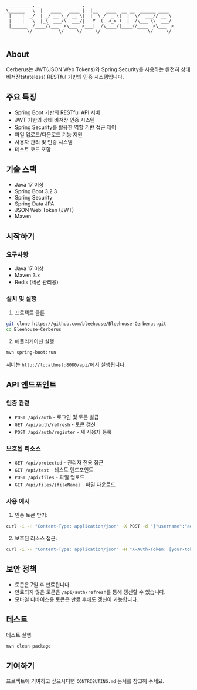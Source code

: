 ```
__________.__                .__                                
\______   \  |   ____   ____ |  |__   ____  __ __  ______ ____  
 |    |  _/  | _/ __ \_/ __ \|  |  \ /  _ \|  |  \/  ___// __ \ 
 |    |   \  |_\  ___/\  ___/|   Y  (  <_> )  |  /\___ \\  ___/ 
 |______  /____/\___  >\___  >___|  /\____/|____//____  >\___  >
        \/          \/     \/     \/                  \/     \/ 
        
```

## About
Cerberus는 JWT(JSON Web Tokens)와 Spring Security를 사용하는 완전히 상태 비저장(stateless) RESTful 기반의 인증 시스템입니다.

## 주요 특징
- Spring Boot 기반의 RESTful API 서버
- JWT 기반의 상태 비저장 인증 시스템
- Spring Security를 활용한 역할 기반 접근 제어
- 파일 업로드/다운로드 기능 지원
- 사용자 관리 및 인증 시스템
- 테스트 코드 포함

## 기술 스택
- Java 17 이상
- Spring Boot 3.2.3
- Spring Security
- Spring Data JPA
- JSON Web Token (JWT)
- Maven

## 시작하기
### 요구사항
- Java 17 이상
- Maven 3.x
- Redis (세션 관리용)

### 설치 및 실행
1. 프로젝트 클론
```bash
git clone https://github.com/bleehouse/Bleehouse-Cerberus.git
cd Bleehouse-Cerberus
```

2. 애플리케이션 실행
```bash
mvn spring-boot:run
```
서버는 `http://localhost:8080/api/`에서 실행됩니다.

## API 엔드포인트
### 인증 관련
- `POST /api/auth` - 로그인 및 토큰 발급
- `GET /api/auth/refresh` - 토큰 갱신
- `POST /api/auth/register` - 새 사용자 등록

### 보호된 리소스
- `GET /api/protected` - 관리자 전용 접근
- `GET /api/test` - 테스트 엔드포인트
- `POST /api/files` - 파일 업로드
- `GET /api/files/{fileName}` - 파일 다운로드

### 사용 예시
1. 인증 토큰 받기:
```bash
curl -i -H "Content-Type: application/json" -X POST -d '{"username":"admin","password":"admin"}' http://localhost:8080/api/auth
```

2. 보호된 리소스 접근:
```bash
curl -i -H "Content-Type: application/json" -H "X-Auth-Token: [your-token]" -X GET http://localhost:8080/api/protected
```

## 보안 정책
- 토큰은 7일 후 만료됩니다.
- 만료되지 않은 토큰은 `/api/auth/refresh`를 통해 갱신할 수 있습니다.
- 모바일 디바이스용 토큰은 만료 후에도 갱신이 가능합니다.

## 테스트
테스트 실행:
```bash
mvn clean package
```

## 기여하기
프로젝트에 기여하고 싶으시다면 `CONTRIBUTING.md` 문서를 참고해 주세요.
